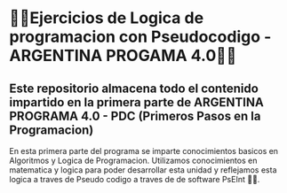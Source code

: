 <h1>🧑‍💻Ejercicios de Logica de programacion con Pseudocodigo - ARGENTINA PROGAMA 4.0🧑‍💻</h1>

<h2>Este repositorio almacena todo el contenido impartido en la primera parte de ARGENTINA PROGRAMA 4.0 - PDC (Primeros Pasos en la Programacion)</h2>

En esta primera parte del programa se imparte conocimientos basicos en Algoritmos y Logica de Programacion. Utilizamos conocimientos en matematica y logica para poder desarrollar esta unidad y reflejamos esta logica a traves de Pseudo codigo a traves de de software PsEInt 👨‍🔧.
